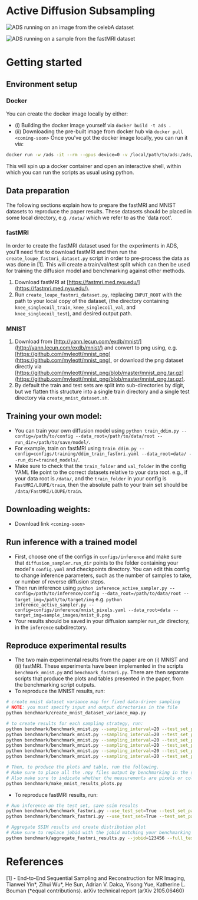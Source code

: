 # Active Diffusion Subsampling

![ADS running on an image from the celebA dataset](https://active-diffusion-subsampling.github.io/image_assets/celeba.png)

![ADS running on a sample from the fastMRI dataset](https://active-diffusion-subsampling.github.io/image_assets/fastmri2.png)

# Getting started
## Environment setup
### Docker 
You can create the docker image locally by either:
  * (i) Building the docker image yourself via `docker build -t ads .`
  * (ii) Downloading the pre-built image from docker hub via `docker pull <coming-soon>`
Once you've got the docker image locally, you can run it via:
```bash
docker run -w /ads -it --rm --gpus device=0 -v /local/path/to/ads:/ads/ -v /local/path/to/data/root/:/data/ ads:latest
```
This will spin up a docker container and open an interactive shell, within which you can run the scripts as usual using python.
## Data preparation
The following sections explain how to prepare the fastMRI and MNIST datasets to reproduce the paper results. These datasets should be placed in some local directory, e.g. `/data/` which we refer to as the 'data root'.
### fastMRI
In order to create the fastMRI dataset used for the experiments in ADS, you'll need first to download fastMRI and then run the `create_loupe_fastmri_dataset.py` script in order to pre-process the data as was done in [1]. This will create a train/val/test split which can then be used for training the diffusion model and benchmarking against other methods.
1. Download fastMRI at [https://fastmri.med.nyu.edu/](https://fastmri.med.nyu.edu/).
2. Run `create_loupe_fastmri_dataset.py`, replacing `INPUT_ROOT` with the path to your local copy of the dataset, (the directory containing `knee_singlecoil_train`, `knee_singlecoil_val`, and `knee_singlecoil_test`), and desired output path.
### MNIST
1. Download from [http://yann.lecun.com/exdb/mnist/](http://yann.lecun.com/exdb/mnist/) and convert to png using, e.g. [https://github.com/myleott/mnist_png](https://github.com/myleott/mnist_png), or download the png dataset directly via [https://github.com/myleott/mnist_png/blob/master/mnist_png.tar.gz](https://github.com/myleott/mnist_png/blob/master/mnist_png.tar.gz).
2. By default the train and test sets are split into sub-directories by digit, but we flatten this structure into a single train directory and a single test directory via `create_mnist_dataset.sh`.
## Training your own model:
* You can train your own diffusion model using `python train_ddim.py --config=/path/to/config --data_root=/path/to/data/root --run_dir=/path/to/save/model/`.
* For example, train on fastMRI using `train_ddim.py --config=configs/training/ddim_train_fastmri.yaml --data_root=data/ --run_dir=trained_models/`.
* Make sure to check that the `train_folder` and `val_folder` in the config YAML file point to the correct datasets relative to your data root. e.g., if your data root is `/data/`, and the `train_folder` in your config is `FastMRI/LOUPE/train`, then the absolute path to your train set should be `/data/FastMRI/LOUPE/train`.
## Downloading weights:
* Download link `<coming-soon>`
## Run inference with a trained model
* First, choose one of the configs in `configs/inference` and make sure that `diffusion_sampler.run_dir` points to the folder containing your model's `config.yaml` and checkpoints directory. You can edit this config to change inference parameters, such as the number of samples to take, or number of reverse diffusion steps.
* Then run inference using `python inference_active_sampler.py --config=/path/to/inference/config --data_root=/path/to/data/root --target_img=/path/to/target/img` e.g. `python inference_active_sampler.py --config=configs/inference/mnist_pixels.yaml --data_root=data --target_img=sample_images/mnist_0.png` 
* Your results should be saved in your diffusion sampler run_dir directory, in the `inference` subdirectory.

## Reproduce experimental results
* The two main experimental results from the paper are on (i) MNIST and (ii) fastMRI. These experiments have been implemented in the scripts `benchmark_mnist.py` and `benchmark_fastmri.py`. There are then separate scripts that produce the plots and tables presented in the paper, from the benchmarking script outputs.
* To reproduce the MNIST results, run:
```bash
# create mnist dataset variance map for fixed data-driven sampling
# NOTE: you must specify input and output directories in the file
python benchmark/create_mnist_dataset_variance_map.py

# to create results for each sampling strategy, run:
python benchmark/benchmark_mnist.py --sampling_interval=20 --test_set_path=data/MNIST/test --results_dir=results/MNIST --config=configs/benchmark/mnist/mnist_pixel_random.yaml
python benchmark/benchmark_mnist.py --sampling_interval=20 --test_set_path=data/MNIST/test --results_dir=results/MNIST --config=configs/benchmark/mnist/mnist_pixel_ads.yaml
python benchmark/benchmark_mnist.py --sampling_interval=20 --test_set_path=data/MNIST/test --results_dir=results/MNIST --config=configs/benchmark/mnist/mnist_column_random.yaml
python benchmark/benchmark_mnist.py --sampling_interval=20 --test_set_path=data/MNIST/test --results_dir=results/MNIST --config=configs/benchmark/mnist/mnist_column_ads.yaml
python benchmark/benchmark_mnist.py --sampling_interval=20 --test_set_path=data/MNIST/test --results_dir=results/MNIST --config=configs/benchmark/mnist/mnist_pixel_data_variance.yaml --dataset_variance_map_path=/path/to/data/variance.npy
python benchmark/benchmark_mnist.py --sampling_interval=20 --test_set_path=data/MNIST/test --results_dir=results/MNIST --config=configs/benchmark/mnist/mnist_column_data_variance.yaml --dataset_variance_map_path=/path/to/data/variance.npy

# Then, to produce the plots and table, run the following.
# Make sure to place all the .npy files output by benchmarking in the same results folder, and specify this in the file
# Also make sure to indicate whether the measurements are pixels or columns in MEASUREMENT_TYPE
python benchmark/make_mnist_results_plots.py
```
* To reproduce fastMRI results, run:
```bash
# Run inference on the test set, save ssim results
python benchmark/benchmark_fastmri.py --use_test_set=True --test_set_path=data/FastMRI/LOUPE/test_hdf5/ --sampling_interval=1 --config=configs/benchmark/fastmri/fastmri_ads_10k.yaml --data_root=data/
python benchmark/benchmark_fastmri.py --use_test_set=True --test_set_path=data/FastMRI/LOUPE/test_hdf5/ --sampling_interval=1 --config=configs/benchmark/fastmri/fastmri_fixed_mask_10k.yaml --data_root=data/

# Aggregate SSIM results and create distribution plot
# Make sure to replace jobid with the jobid matching your benchmarking job
python benchmark/aggregate_fastmri_results.py --jobid=123456 --full_test_set=True --results_dir=results/fastMRI
```



# References
[1] - End-to-End Sequential Sampling and Reconstruction for MR Imaging,
Tianwei Yin*, Zihui Wu*, He Sun, Adrian V. Dalca, Yisong Yue, Katherine L. Bouman (*equal contributions). arXiv technical report (arXiv 2105.06460)
